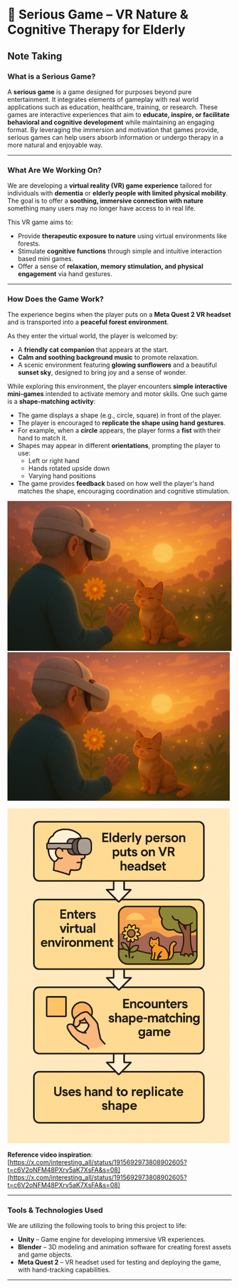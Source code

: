 # 🌿 Serious Game – VR Nature & Cognitive Therapy for Elderly

## Note Taking

### What is a Serious Game?

A **serious game** is a game designed for purposes beyond pure entertainment. It integrates elements of gameplay with real world applications such as education, healthcare, training, or research. These games are interactive experiences that aim to **educate, inspire, or facilitate behavioral and cognitive development** while maintaining an engaging format. By leveraging the immersion and motivation that games provide, serious games can help users absorb information or undergo therapy in a more natural and enjoyable way.

---

### What Are We Working On?

We are developing a **virtual reality (VR) game experience** tailored for individuals with **dementia** or **elderly people with limited physical mobility**. The goal is to offer a **soothing, immersive connection with nature** something many users may no longer have access to in real life.

This VR game aims to:

- Provide **therapeutic exposure to nature** using virtual environments like forests.
- Stimulate **cognitive functions** through simple and intuitive interaction based mini games.
- Offer a sense of **relaxation, memory stimulation, and physical engagement** via hand gestures.

---

### How Does the Game Work?

The experience begins when the player puts on a **Meta Quest 2 VR headset** and is transported into a **peaceful forest environment**.

As they enter the virtual world, the player is welcomed by:
- A **friendly cat companion** that appears at the start.
- **Calm and soothing background music** to promote relaxation.
- A scenic environment featuring **glowing sunflowers** and a beautiful **sunset sky**, designed to bring joy and a sense of wonder.

While exploring this environment, the player encounters **simple interactive mini-games** intended to activate memory and motor skills. One such game is a **shape-matching activity**:

- The game displays a shape (e.g., circle, square) in front of the player.
- The player is encouraged to **replicate the shape using hand gestures**.
- For example, when a **circle** appears, the player forms a **fist** with their hand to match it.
- Shapes may appear in different **orientations**, prompting the player to use:
  - Left or right hand
  - Hands rotated upside down
  - Varying hand positions
- The game provides **feedback** based on how well the player's hand matches the shape, encouraging coordination and cognitive stimulation.

![](img/image_1.png )
<img src="img/image_1.png" alt="VR Game theme" width="500" hight="300"/>

<img src="img/image_2_diagram.png" alt="VR Game Flow Diagram" width="500" hight ="300"/>



**Reference video inspiration**:  
[https://x.com/interesting_aIl/status/1915692973808902605?t=c6V2oNFM48PXrv5aK7XsFA&s=08](https://x.com/interesting_aIl/status/1915692973808902605?t=c6V2oNFM48PXrv5aK7XsFA&s=08)

---

###  Tools & Technologies Used

We are utilizing the following tools to bring this project to life:

- **Unity** – Game engine for developing immersive VR experiences.
- **Blender** – 3D modeling and animation software for creating forest assets and game objects.
- **Meta Quest 2** – VR headset used for testing and deploying the game, with hand-tracking capabilities.

---
